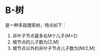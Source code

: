 # B-树

 是一种多路搜索树，特点如下：
 <ol>
 <li>非叶子节点最多右M个儿子(M>2)</li>
 <li>根节点的儿子数为[2,M]</li>
 <li>根节点以外的非叶子节点儿子数为[M/2,M]</li>
 
 </ol>